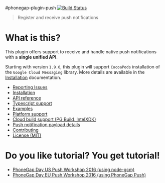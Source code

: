 #phonegap-plugin-push [![Build Status](https://travis-ci.org/phonegap/phonegap-plugin-push.svg)](https://travis-ci.org/phonegap/phonegap-plugin-push)

> Register and receive push notifications

# What is this?

This plugin offers support to receive and handle native push notifications with a **single unified API**. 

Starting with version `1.9.0`, this plugin will support `CocoaPods` installation of the `Google Cloud Messaging` library. More details are available in the [Installation](docs/INSTALLATION.md#cocoapods) documentation.

- [Reporting Issues](docs/ISSUES.md)
- [Installation](docs/INSTALLATION.md)
- [API reference](docs/API.md)
- [Typescript support](docs/TYPESCRIPT.md)
- [Examples](docs/EXAMPLES.md)
- [Platform support](docs/PLATFORM_SUPPORT.md)
- [Cloud build support (PG Build, IntelXDK)](docs/PHONEGAP_BUILD.md)
- [Push notification payload details](docs/PAYLOAD.md)
- [Contributing](.github/CONTRIBUTING.md)
- [License (MIT)](MIT-LICENSE)


# Do you like tutorial? You get tutorial!

 - [PhoneGap Day US Push Workshop 2016 (using node-gcm)](http://macdonst.github.io/push-workshop/)
 - [PhoneGap Day EU Push Workshop 2016 (using PhoneGap Push)](http://macdonst.github.io/push-workshop-eu/)
